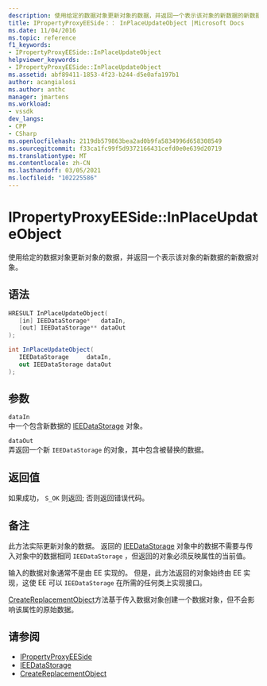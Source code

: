 ```yaml
---
description: 使用给定的数据对象更新对象的数据，并返回一个表示该对象的新数据的新数据对象。
title: IPropertyProxyEESide：： InPlaceUpdateObject |Microsoft Docs
ms.date: 11/04/2016
ms.topic: reference
f1_keywords:
- IPropertyProxyEESide::InPlaceUpdateObject
helpviewer_keywords:
- IPropertyProxyEESide::InPlaceUpdateObject
ms.assetid: abf89411-1853-4f23-b244-d5e0afa197b1
author: acangialosi
ms.author: anthc
manager: jmartens
ms.workload:
- vssdk
dev_langs:
- CPP
- CSharp
ms.openlocfilehash: 2119db579863bea2ad0b9fa5834996d658308549
ms.sourcegitcommit: f33ca1fc99f5d9372166431cefd0e0e639d20719
ms.translationtype: MT
ms.contentlocale: zh-CN
ms.lasthandoff: 03/05/2021
ms.locfileid: "102225586"
---
```

# <a name="ipropertyproxyeesideinplaceupdateobject"></a>IPropertyProxyEESide::InPlaceUpdateObject
使用给定的数据对象更新对象的数据，并返回一个表示该对象的新数据的新数据对象。

## <a name="syntax"></a>语法

```cpp
HRESULT InPlaceUpdateObject(
   [in] IEEDataStorage*   dataIn,
   [out] IEEDataStorage** dataOut
);
```

```csharp
int InPlaceUpdateObject(
   IEEDataStorage     dataIn,
   out IEEDataStorage dataOut
);
```

## <a name="parameters"></a>参数
`dataIn`\
中一个包含新数据的 [IEEDataStorage](../../../extensibility/debugger/reference/ieedatastorage.md) 对象。

`dataOut`\
弄返回一个新 `IEEDataStorage` 的对象，其中包含被替换的数据。

## <a name="return-value"></a>返回值
 如果成功， `S_OK` 则返回; 否则返回错误代码。

## <a name="remarks"></a>备注
 此方法实际更新对象的数据。 返回的 [IEEDataStorage](../../../extensibility/debugger/reference/ieedatastorage.md) 对象中的数据不需要与传入对象中的数据相同 `IEEDataStorage` ，但返回的对象必须反映属性的当前值。

 输入的数据对象通常不是由 EE 实现的。 但是，此方法返回的对象始终由 EE 实现，这使 EE 可以 `IEEDataStorage` 在所需的任何类上实现接口。

 [CreateReplacementObject](../../../extensibility/debugger/reference/ipropertyproxyeeside-createreplacementobject.md)方法基于传入数据对象创建一个数据对象，但不会影响该属性的原始数据。

## <a name="see-also"></a>请参阅
- [IPropertyProxyEESide](../../../extensibility/debugger/reference/ipropertyproxyeeside.md)
- [IEEDataStorage](../../../extensibility/debugger/reference/ieedatastorage.md)
- [CreateReplacementObject](../../../extensibility/debugger/reference/ipropertyproxyeeside-createreplacementobject.md)
